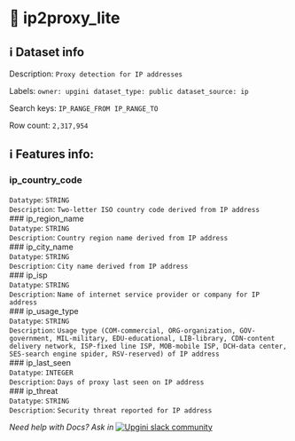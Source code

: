 # 📖 ip2proxy_lite 
## ℹ️ Dataset info 
Description: `Proxy detection for IP addresses` 

Labels: ` owner: upgini ` &nbsp;` dataset_type: public ` &nbsp;` dataset_source: ip ` &nbsp;

Search keys: 
` IP_RANGE_FROM ` &nbsp;` IP_RANGE_TO ` &nbsp;

Row count: `2,317,954` 

## ℹ️ Features info:
### ip_country_code <br/>
`Datatype`: `STRING` <br/>
`Description`: `Two-letter ISO country code derived from IP address` <br/>### ip_region_name <br/>
`Datatype`: `STRING` <br/>
`Description`: `Country region name derived from IP address` <br/>### ip_city_name <br/>
`Datatype`: `STRING` <br/>
`Description`: `City name derived from IP address` <br/>### ip_isp <br/>
`Datatype`: `STRING` <br/>
`Description`: `Name of internet service provider or company for IP address` <br/>### ip_usage_type <br/>
`Datatype`: `STRING` <br/>
`Description`: `Usage type (COM-commercial, ORG-organization, GOV-government, MIL-military, EDU-educational, LIB-library, CDN-content delivery network, ISP-fixed line ISP, MOB-mobile ISP, DCH-data center, SES-search engine spider, RSV-reserved) of IP address` <br/>### ip_last_seen <br/>
`Datatype`: `INTEGER` <br/>
`Description`: `Days of proxy last seen on IP address` <br/>### ip_threat <br/>
`Datatype`: `STRING` <br/>
`Description`: `Security threat reported for IP address` <br/>


_Need help with Docs? Ask in_ <a href="https://4mlg.short.gy/join-upgini-community"><img alt="Upgini slack community" src="https://img.shields.io/badge/slack-@upgini-orange.svg?logo=slack"></a>